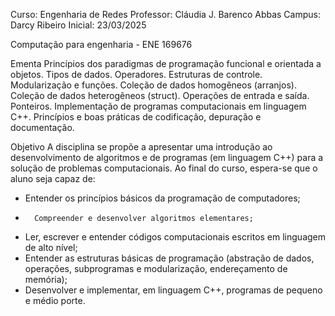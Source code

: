
Curso:	Engenharia de Redes	Professor:	Cláudia J. Barenco Abbas
Campus:	Darcy Ribeiro	Inicial:	23/03/2025

Computação para engenharia	- ENE 169676

Ementa
Princípios dos paradigmas de programação funcional e orientada a objetos. Tipos de dados. Operadores. Estruturas de controle. Modularização e funções. Coleção de dados homogêneos (arranjos). Coleção de dados heterogêneos (struct). Operações de entrada e saída. Ponteiros. Implementação de programas computacionais
em linguagem C++. Princípios e boas práticas de codificação, depuração e documentação.

Objetivo
A disciplina se propõe a apresentar uma introdução ao desenvolvimento de algoritmos e de programas (em linguagem C++) para a solução de problemas computacionais. Ao final do curso, espera-se que o aluno seja capaz de:

-	Entender os princípios básicos da programação de computadores;
-		Compreender e desenvolver algoritmos elementares;
-	Ler, escrever e entender códigos computacionais escritos em linguagem de alto nível;
-	Entender as estruturas básicas de programação (abstração de dados, operações, subprogramas e modularização, endereçamento de memória);
- Desenvolver e implementar, em linguagem C++, programas de pequeno e médio porte.

